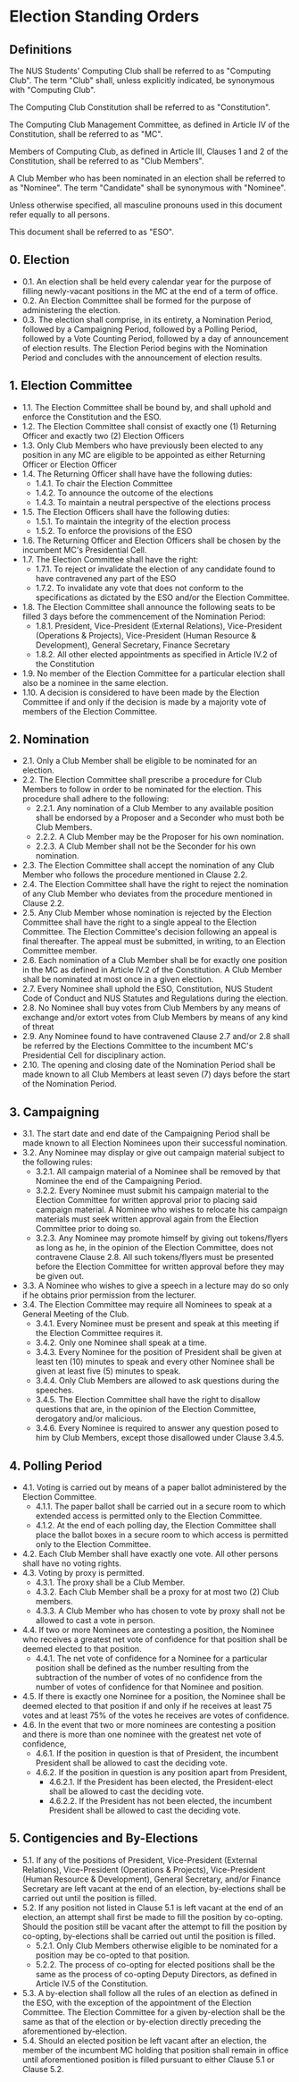 # Election Standing Orders


## Definitions

The NUS Students' Computing Club shall be referred to as "Computing Club". The term "Club" shall, unless explicitly indicated, be synonymous with "Computing Club".

The Computing Club Constitution shall be referred to as "Constitution".

The Computing Club Management Committee, as defined in Article IV of the Constitution, shall be referred to as "MC".

Members of Computing Club, as defined in Article III, Clauses 1 and 2 of the Constitution, shall be referred to as "Club Members".

A Club Member who has been nominated in an election shall be referred to as "Nominee". The term "Candidate" shall be synonymous with "Nominee".

Unless otherwise specified, all masculine pronouns used in this document refer equally to all persons.

This document shall be referred to as "ESO".


## 0. Election

* 0.1\. An election shall be held every calendar year for the purpose of filling newly-vacant positions in the MC at the end of a term of office.
* 0.2\. An Election Committee shall be formed for the purpose of administering the election.
* 0.3\. The election shall comprise, in its entirety, a Nomination Period, followed by a Campaigning Period, followed by a Polling Period, followed by a Vote Counting Period, followed by a day of announcement of election results. The Election Period begins with the Nomination Period and concludes with the announcement of election results.


## 1. Election Committee

* 1.1\. The Election Committee shall be bound by, and shall uphold and enforce the Constitution and the ESO.
* 1.2\. The Election Committee shall consist of exactly one (1) Returning Officer and exactly two (2) Election Officers
* 1.3\. Only Club Members who have previously been elected to any position in any MC are eligible to be appointed as either Returning Officer or Election Officer
* 1.4\. The Returning Officer shall have have the following duties:
    * 1.4.1\. To chair the Election Committee
    * 1.4.2\. To announce the outcome of the elections
    * 1.4.3\. To maintain a neutral perspective of the elections process
* 1.5\. The Election Officers shall have the following duties:
    * 1.5.1\. To maintain the integrity of the election process
    * 1.5.2\. To enforce the provisions of the ESO
* 1.6\. The Returning Officer and Election Officers shall be chosen by the incumbent MC's Presidential Cell.
* 1.7\. The Election Committee shall have the right:
    * 1.7.1\. To reject or invalidate the election of any candidate found to have contravened any part of the ESO
    * 1.7.2\. To invalidate any vote that does not conform to the specifications as dictated by the ESO and/or the Election Committee.
* 1.8\. The Election Committee shall announce the following seats to be filled 3 days before the commencement of the Nomination Period:
    * 1.8.1\. President, Vice-President (External Relations), Vice-President (Operations & Projects), Vice-President (Human Resource & Development), General Secretary, Finance Secretary
    * 1.8.2\. All other elected appointments as specified in Article IV.2 of the Constitution
* 1.9\. No member of the Election Committee for a particular election shall also be a nominee in the same election.
* 1.10\. A decision is considered to have been made by the Election Committee if and only if the decision is made by a majority vote of members of the Election Committee.


## 2. Nomination

* 2.1\. Only a Club Member shall be eligible to be nominated for an election.
* 2.2\. The Election Committee shall prescribe a procedure for Club Members to follow in order to be nominated for the election. This procedure shall adhere to the following:
    * 2.2.1\. Any nomination of a Club Member to any available position shall be endorsed by a Proposer and a Seconder who must both be Club Members.
    * 2.2.2\. A Club Member may be the Proposer for his own nomination.
    * 2.2.3\. A Club Member shall not be the Seconder for his own nomination.
* 2.3\. The Election Committee shall accept the nomination of any Club Member who follows the procedure mentioned in Clause 2.2.
* 2.4\. The Election Committee shall have the right to reject the nomination of any Club Member who deviates from the procedure mentioned in Clause 2.2.
* 2.5\. Any Club Member whose nomination is rejected by the Election Committee shall have the right to a single appeal to the Election Committee. The Election Committee's decision following an appeal is final thereafter. The appeal must be submitted, in writing, to an Election Committee member.
* 2.6\. Each nomination of a Club Member shall be for exactly one position in the MC as defined in Article IV.2 of the Constitution. A Club Member shall be nominated at most once in a given election.
* 2.7\. Every Nominee shall uphold the ESO, Constitution, NUS Student Code of Conduct and NUS Statutes and Regulations during the election.
* 2.8\. No Nominee shall buy votes from Club Members by any means of exchange and/or extort votes from Club Members by means of any kind of threat
* 2.9\. Any Nominee found to have contravened Clause 2.7 and/or 2.8 shall be referred by the Elections Committee to the incumbent MC's Presidential Cell for disciplinary action.
* 2.10\. The opening and closing date of the Nomination Period shall be made known to all Club Members at least seven (7) days before the start of the Nomination Period.


## 3. Campaigning

* 3.1\. The start date and end date of the Campaigning Period shall be made known to all Election Nominees upon their successful nomination.
* 3.2\. Any Nominee may display or give out campaign material subject to the following rules:
    * 3.2.1\. All campaign material of a Nominee shall be removed by that Nominee the end of the Campaigning Period.
    * 3.2.2\. Every Nominee must submit his campaign material to the Election Committee for written approval prior to placing said campaign material. A Nominee who wishes to relocate his campaign materials must seek written approval again from the Election Committee prior to doing so.
    * 3.2.3\. Any Nominee may promote himself by giving out tokens/flyers as long as he, in the opinion of the Election Committee, does not contravene Clause 2.8. All such tokens/flyers must be presented before the Election Committee for written approval before they may be given out.
* 3.3\. A Nominee who wishes to give a speech in a lecture may do so only if he obtains prior permission from the lecturer.
* 3.4\. The Election Committee may require all Nominees to speak at a General Meeting of the Club.
    * 3.4.1\. Every Nominee must be present and speak at this meeting if the Election Committee requires it.
    * 3.4.2\. Only one Nominee shall speak at a time.
    * 3.4.3\. Every Nominee for the position of President shall be given at least ten (10) minutes to speak and every other Nominee shall be given at least five (5) minutes to speak.
    * 3.4.4\. Only Club Members are allowed to ask questions during the speeches. 
    * 3.4.5\. The Election Committee shall have the right to disallow questions that are, in the opinion of the Election Committee, derogatory and/or malicious.
    * 3.4.6\. Every Nominee is required to answer any question posed to him by Club Members, except those disallowed under Clause 3.4.5.


## 4. Polling Period

* 4.1\. Voting is carried out by means of a paper ballot administered by the Election Committee.
    * 4.1.1\. The paper ballot shall be carried out in a secure room to which extended access is permitted only to the Election Committee.
    * 4.1.2\. At the end of each polling day, the Election Committee shall place the ballot boxes in a secure room to which access is permitted only to the Election Committee.
* 4.2\. Each Club Member shall have exactly one vote. All other persons shall have no voting rights.
* 4.3\. Voting by proxy is permitted.
    * 4.3.1\. The proxy shall be a Club Member.
    * 4.3.2\. Each Club Member shall be a proxy for at most two (2) Club members.
    * 4.3.3\. A Club Member who has chosen to vote by proxy shall not be allowed to cast a vote in person.
* 4.4\. If two or more Nominees are contesting a position, the Nominee who receives a greatest net vote of confidence for that position shall be deemed elected to that position.
    * 4.4.1\. The net vote of confidence for a Nominee for a particular position shall be defined as the number resulting from the subtraction of the number of votes of no confidence from the number of votes of confidence for that Nominee and position.
* 4.5\. If there is exactly one Nominee for a position, the Nominee shall be deemed elected to that position if and only if he receives at least 75 votes and at least 75% of the votes he receives are votes of confidence.
* 4.6\. In the event that two or more nominees are contesting a position and there is more than one nominee with the greatest net vote of confidence,
    * 4.6.1\. If the position in question is that of President, the incumbent President shall be allowed to cast the deciding vote.
    * 4.6.2\. If the position in question is any position apart from President,
        * 4.6.2.1\. If the President has been elected, the President-elect shall be allowed to cast the deciding vote.
        * 4.6.2.2\. If the President has not been elected, the incumbent President shall be allowed to cast the deciding vote.


## 5. Contigencies and By-Elections

* 5.1\. If any of the positions of President, Vice-President (External Relations), Vice-President (Operations & Projects), Vice-President (Human Resource & Development), General Secretary, and/or Finance Secretary are left vacant at the end of an election, by-elections shall be carried out until the position is filled.
* 5.2\. If any position not listed in Clause 5.1 is left vacant at the end of an election, an attempt shall first be made to fill the position by co-opting. Should the position still be vacant after the attempt to fill the position by co-opting, by-elections shall be carried out until the position is filled.
    * 5.2.1\. Only Club Members otherwise eligible to be nominated for a position may be co-opted to that position.
    * 5.2.2\. The process of co-opting for elected positions shall be the same as the process of co-opting Deputy Directors, as defined in Article IV.5 of the Constitution.
* 5.3\. A by-election shall follow all the rules of an election as defined in the ESO, with the exception of the appointment of the Election Committee. The Election Committee for a given by-election shall be the same as that of the election or by-election directly preceding the aforementioned by-election.
* 5.4\. Should an elected position be left vacant after an election, the member of the incumbent MC holding that position shall remain in office until aforementioned position is filled pursuant to either Clause 5.1 or Clause 5.2.

